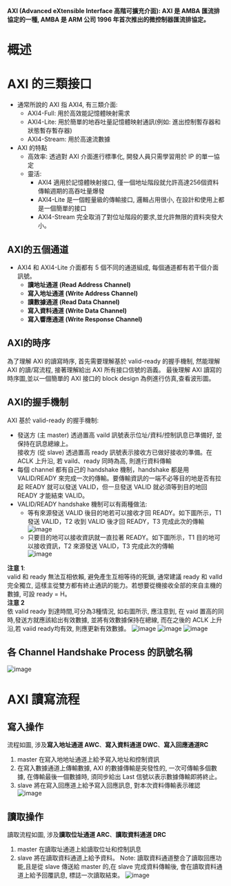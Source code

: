 **AXI (Advanced eXtensible Interface 高階可擴充介面): AXI 是 AMBA 匯流排協定的一種, AMBA 是 ARM 公司 1996 年首次推出的微控制器匯流排協定。**
# 概述
# AXI 的三類接口
* 通常所說的 AXI 指 AXI4, 有三類介面:
  * AXI4-Full: 用於高效能記憶體映射需求
  * AXI4-Lite: 用於簡單的地吞吐量記憶體映射通訊(例如: 進出控制暫存器和狀態暫存暫存器)
  * AXI4-Stream: 用於高速流數據
* AXI 的特點
  * 高效率: 透過對 AXI 介面進行標準化, 開發人員只需學習用於 IP 的單一協定
  * 靈活:
    * AXI4 適用於記憶體映射接口, 僅一個地址階段就允許高達256個資料傳輸週期的高吞吐量爆發
    * AXI4-Lite 是一個輕量級的傳輸接口, 邏輯占用很小, 在設計和使用上都是一個簡單的接口
    * AXI4-Stream 完全取消了對位址階段的要求,並允許無限的資料突發大小。
## AXI的五個通道
* AXI4 和 AXI4-Lite 介面都有 5 個不同的通道組成, 每個通道都有若干個介面訊號。
  * **讀地址通道 (Read Address Channel)**
  * **寫入地址通道 (Write Address Channel)**
  * **讀數據通道 (Read Data Channel)**
  * **寫入資料通道 (Write Data Channel)**
  * **寫入響應通道 (Write Response Channel)**
## AXI的時序
為了理解 AXI 的讀寫時序, 首先需要理解基於 valid-ready 的握手機制, 然能理解 AXI 的讀/寫流程, 接著理解給出 AXI 所有接口信號的涵義。
最後理解 AXI 讀寫的時序圖,並以一個簡單的 AXI 接口的 block design 為例進行仿真,查看波形圖。
## AXI的握手機制
AXI 基於 valid-ready 的握手機制:
  * 發送方 (主 master) 透過置高 vaild 訊號表示位址/資料/控制訊息已準備好, 並保持在訊息總線上。  
    接收方 (從 slave) 透過置高 ready 訊號表示接收方已做好接收的準備。在 ACLK 上升沿, 若 vaild、ready 同時為高, 則進行資料傳輸
  * 每個 channel 都有自己的 handshake 機制，handshake 都是用 VALID/READY 來完成一次的傳輸。要傳輸資訊的一端不必等目的地是否有拉起 READY 就可以發送 VALID，但一旦發送 VALID 就必須等到目的地回 READY 才能結束 VALID。
  * VALID/READY handshake 機制可以有兩種做法:
    * 等有來源發送 VALID 後目的地若可以接收才回 READY。如下圖所示，T1 發送 VALID，T2 收到 VALID 後才回 READY，T3 完成此次的傳輸  
![image](https://github.com/user-attachments/assets/f243780c-065a-4ca3-bd42-1ebd4aadbe45)
    * 只要目的地可以接收資訊就一直拉著 READY。如下圖所示，T1 目的地可以接收資訊，T2 來源發送 VALID，T3 完成此次的傳輸  
![image](https://github.com/user-attachments/assets/6f1a9c0a-2152-4456-86bc-a421a1991e62)  

**注意 1**:  
valid 和 ready 無法互相依賴, 避免產生互相等待的死鎖, 通常建議 ready 和 valld 完全獨立, 這樣主從雙方都有終止通訊的能力。若想要從機接收全部的來自主機的數據, 可設 ready = H。  
**注意 2**  
依 valid ready 到達時間,可分為3種情況, 如右圖所示, 應注意到, 在 vaid 置高的同時,發送方就應該給出有效數據, 並將有效數據保持在總線, 而在之後的 ACLK 上升沿,若 vaiid ready均有效, 則應更新有效數據。
![image](https://github.com/user-attachments/assets/246e232e-20b0-4472-b4a1-1ef11d5e15a9)
![image](https://github.com/user-attachments/assets/fdbb5018-dfa7-4508-92cd-207056647714)
![image](https://github.com/user-attachments/assets/6415181d-6791-4092-b4a3-f0529999d8d7)
## 各 Channel Handshake Process 的訊號名稱
![image](https://github.com/user-attachments/assets/bc5c3e59-e840-4ad5-b23f-0c6546da1e77)

# AXI 讀寫流程
## 寫入操作
流程如圖, 涉及**寫入地址通道 AWC**、**寫入資料通道 DWC**、**寫入回應通道RC**
1. master 在寫入地地址通道上給予寫入地址和控制資訊
2. 在寫入數據通道上傳輸數據, AXI 的數據傳輸是突發性的, 一次可傳輸多個數據, 在傳輸最後一個數據時, 須同步給出 Last 信號以表示數據傳輸即將終止。
3. slave 將在寫入回應道上給予寫入回應訊息, 對本次資料傳輸表示確認
![image](https://github.com/user-attachments/assets/9902e9e9-e173-476a-9cb2-df18d0ed2310)
## 讀取操作
讀取流程如圖, 涉及**讀取位址通道 ARC**、**讀取資料通道 DRC**
1. master 在讀取址通道上給讀取位址和控制訊息
2. slave 將在讀取資料通道上給予資料。
Note: 讀取資料通道整合了讀取回應功能,且是從 slave 傳送給 master 的,在 slave 完成資料傳輸後, 會在讀取資料通道上給予回覆訊息, 標誌一次讀取結束。
![image](https://github.com/user-attachments/assets/aa6c9972-ba90-4684-a319-fc25d70c1b53)
